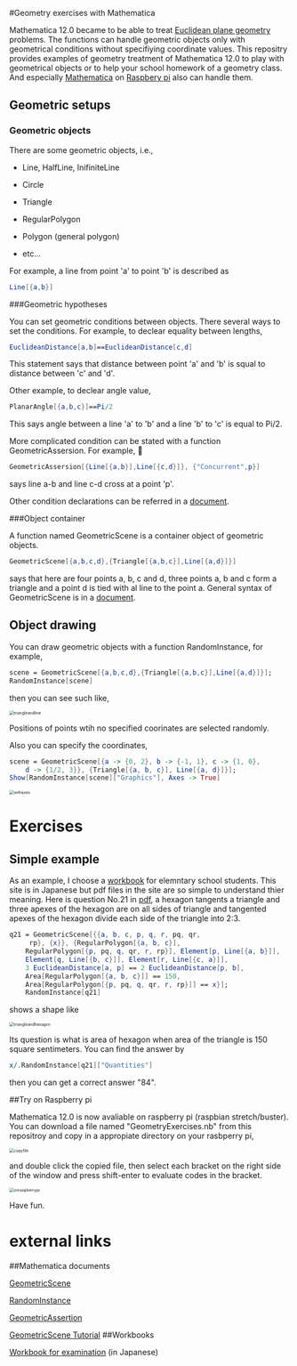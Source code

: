 #Geometry exercises with Mathematica

Mathematica 12.0 became to be able to treat [Euclidean plane geometry](https://en.wikipedia.org/wiki/Euclidean_geometry) problems. The functions can handle geometric objects only with geometrical conditions without specifiying coordinate values. This repositry provides examples of geometry treatment of Mathematica 12.0 to play with geometrical objects or to help  your school homework of a geometry class. And especially [Mathematica](https://www.wolfram.com/raspberry-pi/) on [Raspbery pi](https://www.raspberrypi.org) also can handle them.

## Geometric setups

### Geometric objects

There are some geometric objects, i.e.,

- Line, HalfLine, InifiniteLine

- Circle

- Triangle

- RegularPolygon

- Polygon (general polygon)

- etc...

For example, a line from point 'a' to point 'b' is described as

```mathematica
Line[{a,b}]
```

###Geometric hypotheses

You can set geometric conditions between objects. There several ways to set the conditions. For example, to declear equality between lengths,

```mathematica
EuclideanDistance[a,b]==EuclideanDistance[c,d]
```

This statement says that distance between point 'a' and 'b' is squal to distance between 'c' and 'd'.

Other example, to declear angle value,

```mathematica
PlanarAngle[{a,b,c}]==Pi/2
```

This says angle between a line 'a' to 'b' and a line 'b' to 'c' is equal to Pi/2.

More complicated condition can be stated with a function GeometricAssersion. For example, 

```mathematica
GeometricAssersion[{Line[{a,b}],Line[{c,d}]}, {"Concurrent",p}]
```

says line a-b and line c-d cross at a point 'p'.

Other condition declarations can be referred in a [document](https://reference.wolfram.com/language/ref/GeometricScene.html).

###Object container

A function named GeometricScene is a container object of geometric objects.

```Mathematica
GeometricScene[{a,b,c,d},{Triangle[{a,b,c}],Line[{a,d}]}]
```

says that here are four points a, b, c and d, three points a, b and c form a triangle and a point d is tied with al line to the point a. General syntax of GeometricScene is in a  [document](https://reference.wolfram.com/language/ref/GeometricScene.html).

## Object drawing

You can draw geometric objects with a function RandomInstance, for example,

```mathematica
scene = GeometricScene[{a,b,c,d},{Triangle[{a,b,c}],Line[{a,d}]}];
RandomInstance[scene]
```

then you can see such like,

<img src="figures/triangleandline.png" alt="triangleandline" style="zoom:50%;" />

Positions of points wtih no specified coorinates are selected randomly.

Also you can specify the coordinates,

```Mathematica
scene = GeometricScene[{a -> {0, 2}, b -> {-1, 1}, c -> {1, 0}, 
    d -> {1/2, 3}}, {Triangle[{a, b, c}], Line[{a, d}]}];
Show[RandomInstance[scene]["Graphics"], Axes -> True]
```

<img src="figures/withaxes.png" alt="withaxes" style="zoom:50%;" />

# Exercises

## Simple example

As an example, I choose a [workbook](http://www.suguru.jp/figure100/) for elemntary school students. This site is in Japanese but pdf files in the site are so simple to understand thier meaning. Here is question No.21 in [pdf](http://www.suguru.jp/www.monjirou.net/figure100/figure21_24.pdf), a hexagon tangents a triangle and three apexes of the hexagon are on all sides of triangle and  tangented apexes of the hexagon divide each side of the triangle into 2:3.

```Mathematica
q21 = GeometricScene[{{a, b, c, p, q, r, pq, qr, 
     rp}, {x}}, {RegularPolygon[{a, b, c}], 
    RegularPolygon[{p, pq, q, qr, r, rp}], Element[p, Line[{a, b}]], 
    Element[q, Line[{b, c}]], Element[r, Line[{c, a}]], 
    3 EuclideanDistance[a, p] == 2 EuclideanDistance[p, b], 
    Area[RegularPolygon[{a, b, c}]] == 150, 
    Area[RegularPolygon[{p, pq, q, qr, r, rp}]] == x}];
    RandomInstance[q21]
```

shows a shape like

<img src="figures/triangleandhexagon.png" alt="triangleandhexagon" style="zoom:50%;" />

Its question is what is area of hexagon when area of the triangle is 150 square sentimeters. You can find the  answer by

```mathematica
x/.RandomInstance[q21]["Quantities"]
```

then you can get a correct answer "84".

##Try on Raspberry pi

Mathematica 12.0 is now avaliable on raspberry pi (raspbian stretch/buster). You can download a file named "GeometryExercises.nb" from this repositroy and copy in a appropiate directory on your rasbperry pi,

<img src="figures/copyfile.png" alt="copyfile" style="zoom:50%;" />

and double click the copied file, then select each bracket on the right side of the window and press shift-enter to evaluate codes in the bracket.

<img src="figures/onraspberrypi.png" alt="onraspberrypi" style="zoom:50%;" />

Have fun.

# external links

##Mathematica documents

[GeometricScene](https://reference.wolfram.com/language/ref/GeometricScene.html)

[RandomInstance](https://reference.wolfram.com/language/ref/RandomInstance.html)

[GeometricAssertion](https://reference.wolfram.com/language/ref/GeometricAssertion.html)

[GeometricScene Tutorial](https://reference.wolfram.com/language/tutorial/SyntheticGeometry.html)
##Workbooks

[Workbook for examination](http://www.suguru.jp/figure100/) (in Japanese)

